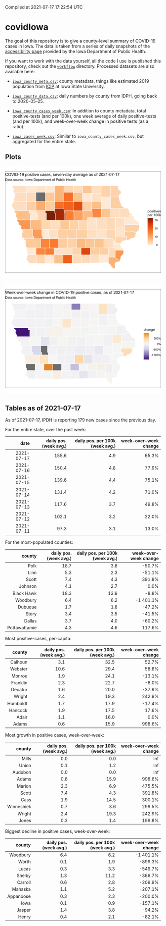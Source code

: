 Compiled at 2021-07-17 17:22:54 UTC

<!-- README.md is generated from README.Rmd. Please edit that file -->

# covidIowa

<!-- badges: start -->

<!-- badges: end -->

The goal of this repository is to give a county-level summary of
COVID-19 cases in Iowa. The data is taken from a series of daily
snapshots of the [accessibility
page](https://coronavirus.iowa.gov/pages/access) provided by the Iowa
Department of Public Health.

If you want to work with the data yourself, all the code I use is
published this repository, check out the [`workflow`](workflow)
directory. Processed datasets are also available here:

  - [`iowa_county_meta.csv`](https://raw.githubusercontent.com/ijlyttle/covidIowa/master/workflow/data/99-publish/iowa_county_meta.csv):
    county metadata, things like estimated 2019 population from
    [ICIP](https://www.icip.iastate.edu/tables/population/counties-estimates)
    at Iowa State University.

  - [`iowa_county_data.csv`](https://raw.githubusercontent.com/ijlyttle/covidIowa/master/workflow/data/99-publish/iowa_county_data.csv):
    daily numbers by county from IDPH, going back to 2020-05-25.

  - [`iowa_county_cases_week.csv`](https://raw.githubusercontent.com/ijlyttle/covidIowa/master/workflow/data/99-publish/iowa_county_data.csv):
    In addition to county metadata, total positive-tests (and per 100k),
    one week average of daily positive-tests (and per 100k), and
    week-over-week change in positive tests (as a ratio).

  - [`iowa_cases_week.csv`](https://raw.githubusercontent.com/ijlyttle/covidIowa/master/workflow/data/99-publish/iowa_cases_week.csv):
    Similar to `iowa_county_cases_week.csv`, but aggregated for the
    entire state.

## Plots

![](workflow/data/99-publish/iowa_cases.png)

![](workflow/data/99-publish/iowa_change.png)

## Tables as of 2021-07-17

As of 2021-07-17, IPDH is reporting 179 new cases since the previous
day.

For the entire state, over the past week:

|       date | daily pos. (week avg.) | daily pos. per 100k (week avg.) | week-over-week change |
| ---------: | ---------------------: | ------------------------------: | --------------------: |
| 2021-07-17 |                  155.6 |                             4.9 |                 65.3% |
| 2021-07-16 |                  150.4 |                             4.8 |                 77.9% |
| 2021-07-15 |                  139.6 |                             4.4 |                 75.1% |
| 2021-07-14 |                  131.4 |                             4.2 |                 71.0% |
| 2021-07-13 |                  117.6 |                             3.7 |                 49.8% |
| 2021-07-12 |                  102.1 |                             3.2 |                 22.0% |
| 2021-07-11 |                   97.3 |                             3.1 |                 13.0% |

For the most-populated counties:

|        county | daily pos. (week avg.) | daily pos. per 100k (week avg.) | week-over-week change |
| ------------: | ---------------------: | ------------------------------: | --------------------: |
|          Polk |                   18.7 |                             3.8 |               \-50.7% |
|          Linn |                    5.3 |                             2.3 |               \-51.1% |
|         Scott |                    7.4 |                             4.3 |                391.8% |
|       Johnson |                    4.1 |                             2.7 |                  0.0% |
|    Black Hawk |                   18.3 |                            13.9 |                \-8.8% |
|      Woodbury |                    6.4 |                             6.2 |            \-1 401.1% |
|       Dubuque |                    1.7 |                             1.8 |               \-47.2% |
|         Story |                    3.4 |                             3.5 |               \-41.5% |
|        Dallas |                    3.7 |                             4.0 |               \-60.2% |
| Pottawattamie |                    4.3 |                             4.6 |                117.6% |

Most positive-cases, per-capita:

|   county | daily pos. (week avg.) | daily pos. per 100k (week avg.) | week-over-week change |
| -------: | ---------------------: | ------------------------------: | --------------------: |
|  Calhoun |                    3.1 |                            32.5 |                 52.7% |
|  Webster |                   10.6 |                            29.4 |                 58.8% |
|   Monroe |                    1.9 |                            24.1 |               \-13.1% |
| Franklin |                    2.3 |                            22.7 |                \-8.0% |
|  Decatur |                    1.6 |                            20.0 |               \-37.9% |
|   Wright |                    2.4 |                            19.3 |                242.9% |
| Humboldt |                    1.7 |                            17.9 |               \-17.4% |
|  Hancock |                    1.9 |                            17.5 |                 17.6% |
|    Adair |                    1.1 |                            16.0 |                  0.0% |
|    Adams |                    0.6 |                            15.9 |                998.6% |

Most growth in positive cases, week-over-week:

|     county | daily pos. (week avg.) | daily pos. per 100k (week avg.) | week-over-week change |
| ---------: | ---------------------: | ------------------------------: | --------------------: |
|      Mills |                    0.0 |                             0.0 |                   Inf |
|      Union |                    0.1 |                             1.2 |                   Inf |
|    Audubon |                    0.0 |                             0.0 |                   Inf |
|      Adams |                    0.6 |                            15.9 |                998.6% |
|     Marion |                    2.3 |                             6.9 |                475.5% |
|      Scott |                    7.4 |                             4.3 |                391.8% |
|       Cass |                    1.9 |                            14.5 |                300.1% |
| Winneshiek |                    0.7 |                             3.6 |                299.5% |
|     Wright |                    2.4 |                            19.3 |                242.9% |
|      Jones |                    0.3 |                             1.4 |                199.8% |

Biggest decline in positive cases, week-over-week:

|    county | daily pos. (week avg.) | daily pos. per 100k (week avg.) | week-over-week change |
| --------: | ---------------------: | ------------------------------: | --------------------: |
|  Woodbury |                    6.4 |                             6.2 |            \-1 401.1% |
|     Worth |                    0.1 |                             1.9 |              \-899.3% |
|     Lucas |                    0.3 |                             3.3 |              \-549.7% |
|    Shelby |                    1.3 |                            11.2 |              \-366.7% |
|   Carroll |                    0.6 |                             2.8 |              \-209.9% |
|   Mahaska |                    1.1 |                             5.2 |              \-207.1% |
| Appanoose |                    0.3 |                             2.3 |              \-200.0% |
|      Iowa |                    0.1 |                             0.9 |              \-157.1% |
|    Jasper |                    1.4 |                             3.8 |               \-94.2% |
|     Henry |                    0.4 |                             2.1 |               \-82.1% |
